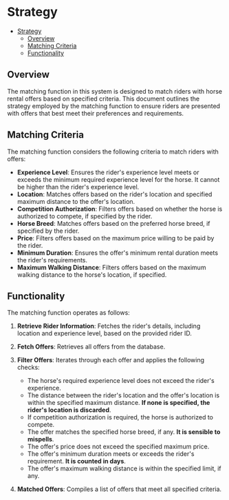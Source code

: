 # Strategy
- [Strategy](#strategy)
  - [Overview](#overview)
  - [Matching Criteria](#matching-criteria)
  - [Functionality](#functionality)

## Overview

The matching function in this system is designed to match riders with horse rental offers based on specified criteria. This document outlines the strategy employed by the matching function to ensure riders are presented with offers that best meet their preferences and requirements.

## Matching Criteria

The matching function considers the following criteria to match riders with offers:

- **Experience Level**: Ensures the rider's experience level meets or exceeds the minimum required experience level for the horse. It cannot be higher than the rider's experience level.
- **Location**: Matches offers based on the rider's location and specified maximum distance to the offer's location.
- **Competition Authorization**: Filters offers based on whether the horse is authorized to compete, if specified by the rider.
- **Horse Breed**: Matches offers based on the preferred horse breed, if specified by the rider.
- **Price**: Filters offers based on the maximum price willing to be paid by the rider.
- **Minimum Duration**: Ensures the offer's minimum rental duration meets the rider's requirements.
- **Maximum Walking Distance**: Filters offers based on the maximum walking distance to the horse's location, if specified.

## Functionality

The matching function operates as follows:

1. **Retrieve Rider Information**: Fetches the rider's details, including location and experience level, based on the provided rider ID.
2. **Fetch Offers**: Retrieves all offers from the database.
3. **Filter Offers**: Iterates through each offer and applies the following checks:
   - The horse's required experience level does not exceed the rider's experience.
   - The distance between the rider's location and the offer's location is within the specified maximum distance. **If none is specified, the rider's location is discarded**.
   - If competition authorization is required, the horse is authorized to compete.
   - The offer matches the specified horse breed, if any. **It is sensible to mispells**.
   - The offer's price does not exceed the specified maximum price.
   - The offer's minimum duration meets or exceeds the rider's requirement. **It is counted in days**.
   - The offer's maximum walking distance is within the specified limit, if any.

4. **Matched Offers**: Compiles a list of offers that meet all specified criteria.
